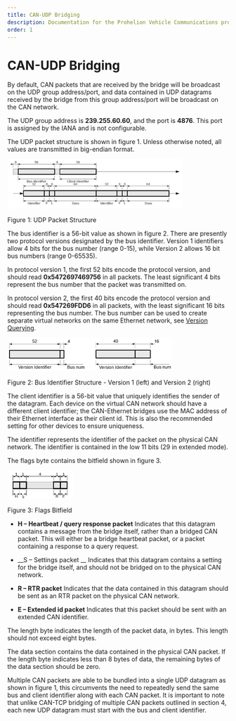 ```yaml
---
title: CAN-UDP Bridging
description: Documentation for the Prohelion Vehicle Communications protocol
order: 1
---
```


# CAN-UDP Bridging

By default, CAN packets that are received by the bridge will be broadcast on the UDP group address/port, and data contained in UDP datagrams received by the bridge from this group address/port will be broadcast on the CAN network.

The UDP group address is __239.255.60.60__, and the port is __4876__.  This port is assigned by the IANA and is not configurable.

The UDP packet structure is shown in figure 1.  Unless otherwise noted, all values are transmitted in big-endian format.

![Figure 1:UDP Packet Structure](images/figure1.png)

Figure 1: UDP Packet Structure

The bus identifier is a 56-bit value as shown in figure 2.  There are presently two protocol versions designated by the bus identifier. Version 1 identifiers allow 4 bits for the bus number (range 0-15), while Version 2 allows 16 bit bus numbers (range 0-65535).

In protocol version 1, the first 52 bits encode the protocol version, and should read __0x5472697469756__ in all packets.  The least significant 4 bits represent the bus number that the packet was transmitted on.

In protocol version 2, the first 40 bits encode the protocol version and should read __0x547269FDD6__ in all packets, with the least significant 16 bits representing the bus number. The bus number can be used to create separate virtual networks on the same Ethernet network, see [Version Querying](50_Version_Querying.md).

![Figure 2:Bus Identifier Structure - Version 1 (left) and Version 2 (right)](images/figure2.png)

Figure 2: Bus Identifier Structure - Version 1 (left) and Version 2 (right)

The client identifier is a 56-bit value that uniquely identifies the sender of the datagram.  Each device on the virtual CAN network should have a different client identifier; the CAN-Ethernet bridges use the MAC address of their Ethernet interface as their client id.  This is also the recommended setting for other devices to ensure uniqueness.

The identifier represents the identifier of the packet on the physical CAN network.  The identifier is contained in the low 11 bits (29 in extended mode).

The flags byte contains the bitfield shown in figure 3.

![Figure 3:Flags Bitfield](images/figure3.png)

Figure 3: Flags Bitfield

*   __H – Heartbeat / query response packet__  Indicates that this datagram contains a message from the bridge itself, rather than a bridged CAN packet.  This will either be a bridge heartbeat packet, or a packet containing a response to a query request.

*   __S – Settings packet __ Indicates that this datagram contains a setting for the bridge itself, and should not be bridged on to the physical CAN network.

*   __R – RTR packet__ Indicates that the data contained in this datagram should be sent as an RTR packet on the physical CAN network.

*   __E – Extended id packet__  Indicates that this packet should be sent with an extended CAN identifier.

The length byte indicates the length of the packet data, in bytes.  This length should not exceed eight bytes.

The data section contains the data contained in the physical CAN packet.  If the length byte indicates less than 8 bytes of data, the remaining bytes of the data section should be zero.

Multiple CAN packets are able to be bundled into a single UDP datagram as shown in figure 1, this circumvents the need to repeatedly send the same bus and client identifier along with each CAN packet. It is important to note that unlike CAN-TCP bridging of multiple CAN packets outlined in section 4, each new UDP datagram must start with the bus and client identifier.
